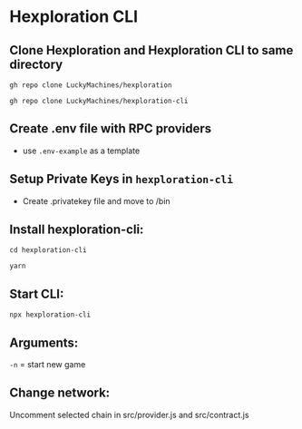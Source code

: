 # Hexploration CLI

## Clone Hexploration and Hexploration CLI to same directory

```
gh repo clone LuckyMachines/hexploration
```

```
gh repo clone LuckyMachines/hexploration-cli
```

## Create .env file with RPC providers

- use `.env-example` as a template

## Setup Private Keys in `hexploration-cli`

- Create .privatekey file and move to /bin

## Install hexploration-cli:

```
cd hexploration-cli
```

```
yarn
```

## Start CLI:

```
npx hexploration-cli
```

## Arguments:

`-n` = start new game

## Change network:

Uncomment selected chain in src/provider.js and src/contract.js
